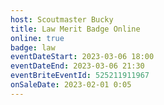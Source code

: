```yaml
---
host: Scoutmaster Bucky
title: Law Merit Badge Online
online: true
badge: law
eventDateStart: 2023-03-06 18:00
eventDateEnd: 2023-03-06 21:30
eventBriteEventId: 525211911967
onSaleDate: 2023-02-01 0:05
---
```

